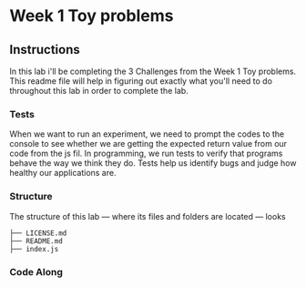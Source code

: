 # Week 1 Toy problems

## Instructions

In this lab i'll be completing the 3 Challenges from the Week 1 Toy problems. This readme file will help in figuring out exactly what you'll need to do throughout this lab in order to complete the lab.

### Tests

When we want to run an experiment, we need to prompt the codes to the console to see whether we are getting the expected return value from our code from the js fil. In programming, we run tests to verify that programs behave the way
we think they do. Tests help us identify bugs and judge how healthy our applications are.

### Structure

The structure of this lab — where its files and folders are located
— looks

``` text
├── LICENSE.md
├── README.md
├── index.js
```
### Code Along